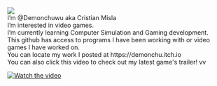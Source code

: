 <img src="https://capsule-render.vercel.app/api?type=waving&height=300&color=gradient&reversal=false" />
<br> I’m @Demonchuwu aka Cristian Misla
<br> I’m interested in video games.
<br>I’m currently learning Computer Simulation and Gaming development.
<br>This github has access to programs I have been working with or video games I have worked on.
<br>You can locate my work I posted at https://demonchu.itch.io
<br>You can also click this video to check out my latest game's trailer! vv

[![Watch the video](https://img.youtube.com/vi/KuuritISIdA/hqdefault.jpg)](https://youtu.be/KuuritISIdA)

<!---
Demonchuwu/Demonchuwu is a ✨ special ✨ repository because its `README.md` (this file) appears on your GitHub profile.
You can click the Preview link to take a look at your changes.
--->
